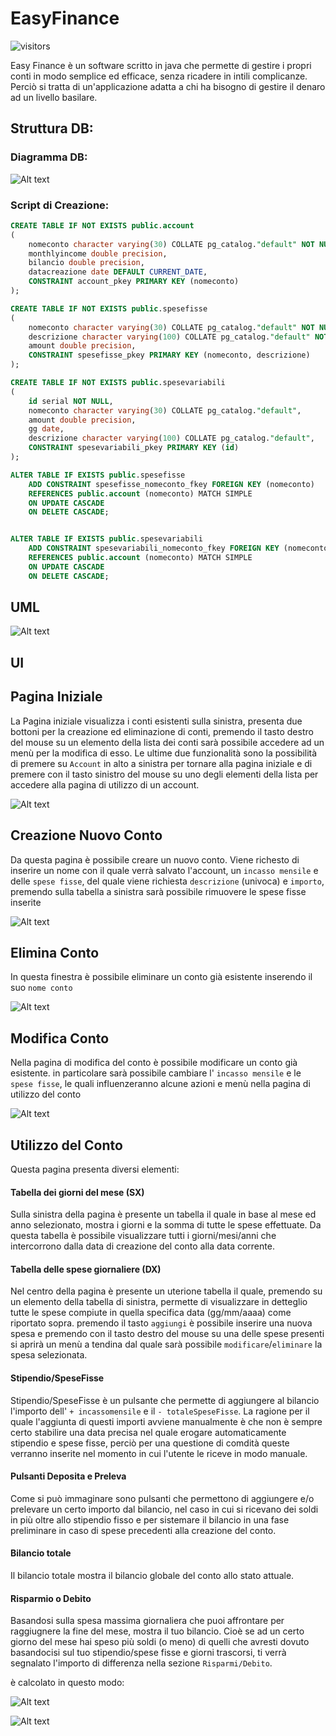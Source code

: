 # EasyFinance
![visitors](https://visitor-badge.laobi.icu/badge?page_id=doclorenzo.EasyFinance)

Easy Finance è un software scritto in java che permette di gestire i propri conti in modo semplice ed efficace, senza ricadere in intili complicanze. Perciò si tratta di un'applicazione adatta a chi ha bisogno di gestire il denaro ad un livello basilare.

## Struttura DB:
### Diagramma DB:

![Alt text](ReadMEresources/DB.png)

### Script di Creazione:

```sql
CREATE TABLE IF NOT EXISTS public.account
(
    nomeconto character varying(30) COLLATE pg_catalog."default" NOT NULL,
    monthlyincome double precision,
    bilancio double precision,
    datacreazione date DEFAULT CURRENT_DATE,
    CONSTRAINT account_pkey PRIMARY KEY (nomeconto)
);

CREATE TABLE IF NOT EXISTS public.spesefisse
(
    nomeconto character varying(30) COLLATE pg_catalog."default" NOT NULL,
    descrizione character varying(100) COLLATE pg_catalog."default" NOT NULL,
    amount double precision,
    CONSTRAINT spesefisse_pkey PRIMARY KEY (nomeconto, descrizione)
);

CREATE TABLE IF NOT EXISTS public.spesevariabili
(
    id serial NOT NULL,
    nomeconto character varying(30) COLLATE pg_catalog."default",
    amount double precision,
    gg date,
    descrizione character varying(100) COLLATE pg_catalog."default",
    CONSTRAINT spesevariabili_pkey PRIMARY KEY (id)
);

ALTER TABLE IF EXISTS public.spesefisse
    ADD CONSTRAINT spesefisse_nomeconto_fkey FOREIGN KEY (nomeconto)
    REFERENCES public.account (nomeconto) MATCH SIMPLE
    ON UPDATE CASCADE
    ON DELETE CASCADE;


ALTER TABLE IF EXISTS public.spesevariabili
    ADD CONSTRAINT spesevariabili_nomeconto_fkey FOREIGN KEY (nomeconto)
    REFERENCES public.account (nomeconto) MATCH SIMPLE
    ON UPDATE CASCADE
    ON DELETE CASCADE;
```

## UML

![Alt text](ReadMEresources/UML.jpeg)


## UI
## Pagina Iniziale

La Pagina iniziale visualizza i conti esistenti sulla sinistra, presenta due bottoni per la creazione ed eliminazione di conti, premendo il tasto destro del mouse su un elemento della lista dei conti sarà possibile accedere ad un menù per la modifica di esso.
Le ultime due funzionalità sono la possibilità di premere su ```Account``` in alto a sinistra per tornare alla pagina iniziale e di premere con il tasto sinistro del mouse su uno degli elementi della lista per accedere alla pagina di utilizzo di un account.


![Alt text](ReadMEresources/Initial.png)



## Creazione Nuovo Conto

Da questa pagina è possibile creare un nuovo conto.
Viene richesto di inserire un nome con il quale verrà salvato l'account, un ```incasso mensile``` e delle ```spese fisse```, del quale viene richiesta ```descrizione``` (univoca) e ```importo```, premendo sulla tabella a sinistra sarà possibile rimuovere le spese fisse inserite


![Alt text](ReadMEresources/Creation.png)



## Elimina Conto

In questa finestra è possibile eliminare un conto già esistente inserendo il suo ```nome conto```


![Alt text](ReadMEresources/Delete.png)



## Modifica Conto

Nella pagina di modifica del conto è possibile modificare un conto già esistente. in particolare sarà possibile cambiare l' ```incasso mensile``` e le ```spese fisse```, le quali influenzeranno alcune azioni e menù nella pagina di utilizzo del conto

![Alt text](ReadMEresources/Edit.png)



## Utilizzo del Conto

Questa pagina presenta diversi elementi:

#### Tabella dei giorni del mese (SX)

Sulla sinistra della pagina è presente un tabella il quale in base al mese ed anno selezionato, mostra i giorni e la somma di tutte le spese effettuate. 
Da questa tabella è possibile visualizzare tutti i giorni/mesi/anni che intercorrono dalla data di creazione del conto alla data corrente.

#### Tabella delle spese giornaliere (DX)

Nel centro della pagina è presente un uterione tabella il quale, premendo su un elemento della tabella di sinistra, permette di visualizzare in detteglio tutte le spese compiute in quella specifica data (gg/mm/aaaa) come riportato sopra. premendo il tasto ```aggiungi``` è possibile inserire una nuova spesa e premendo con il tasto destro del mouse su una delle spese presenti si aprirà un menù a tendina dal quale sarà possibile ```modificare```/```eliminare``` la spesa selezionata.

#### Stipendio/SpeseFisse

Stipendio/SpeseFisse è un pulsante che permette di aggiungere al bilancio l'importo dell' ```+ incassomensile``` e il ```- totaleSpeseFisse```. La ragione per il quale l'aggiunta di questi importi avviene manualmente è che non è sempre certo stabilire una data precisa nel quale erogare automaticamente stipendio e spese fisse, perciò per una questione di comdità queste verranno inserite nel momento in cui l'utente le riceve in modo manuale.

#### Pulsanti Deposita e Preleva

Come si può immaginare sono pulsanti che permettono di aggiungere e/o prelevare un certo importo dal bilancio, nel caso in cui si ricevano dei soldi in più oltre allo stipendio fisso e per sistemare il bilancio in una fase preliminare in caso di spese precedenti alla creazione del conto.

#### Bilancio totale

Il bilancio totale mostra il bilancio globale del conto allo stato attuale.

#### Risparmio o Debito

Basandosi sulla spesa massima giornaliera che puoi affrontare per raggiugnere la fine del mese, mostra il tuo bilancio. Cioè se ad un certo giorno del mese hai speso più soldi (o meno) di quelli che avresti dovuto basandocisi sul tuo stipendio/spese fisse e giorni trascorsi, ti verrà segnalato l'importo di differenza nella sezione ```Risparmi/Debito```.

è calcolato in questo modo:

![Alt text](https://latex.codecogs.com/svg.image?Bilancio-[(IncassoMensile-SpeseFisse)(1-\frac{GiornoCorrente}{TotaleGiorniDelMese})])

![Alt text](ReadMEresources/Detailed.png)

